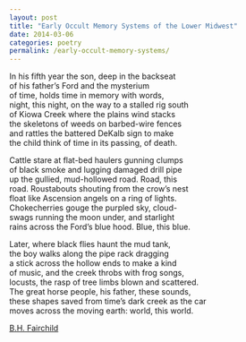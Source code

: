 ```yaml
---
layout: post
title: "Early Occult Memory Systems of the Lower Midwest"
date: 2014-03-06
categories: poetry
permalink: /early-occult-memory-systems/
---
```


In his fifth year the son, deep in the backseat    
of his father’s Ford and the mysterium    
of time, holds time in memory with words,    
night, this night, on the way to a stalled rig south    
of Kiowa Creek where the plains wind stacks    
the skeletons of weeds on barbed-wire fences    
and rattles the battered DeKalb sign to make     
the child think of time in its passing, of death.    

Cattle stare at flat-bed haulers gunning clumps    
of black smoke and lugging damaged drill pipe    
up the gullied, mud-hollowed road. Road, this    
road. Roustabouts shouting from the crow’s nest    
float like Ascension angels on a ring of lights.    
Chokecherries gouge the purpled sky, cloud-    
swags running the moon under, and starlight    
rains across the Ford’s blue hood. Blue, this blue.    

Later, where black flies haunt the mud tank,    
the boy walks along the pipe rack dragging    
a stick across the hollow ends to make a kind    
of music, and the creek throbs with frog songs,    
locusts, the rasp of tree limbs blown and scattered.     
The great horse people, his father, these sounds,    
these shapes saved from time’s dark creek as the car     
moves across the moving earth: world, this world.    

[B.H. Fairchild](http://www.poetryfoundation.org/poem/176019)